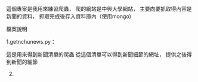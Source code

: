 這個專案是我用來練習爬蟲，
爬的網站是中興大學網站，
主要向要抓取得內容是新聞的資料，
抓取完成後存入資料庫內（使用mongo)


檔案說明

1.getnchunews.py：

這是用來得到新聞清單的爬蟲
從這個清單可以得到新聞細節的網址，
提供之後得到新聞的細節

2.

